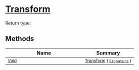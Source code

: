 # [Transform](./Trim-100663722.md)


Return type:
## Methods

| Name | Summary | 
| --- | --- | 
| <sub>[Void](https://docs.microsoft.com/en-us/dotnet/api/System.Void)</sub><img width=200/>| <sub>[Transform](./Trim-100663722.md) ( [`Signature`](./../../Signature.md) )</sub>| <br>



